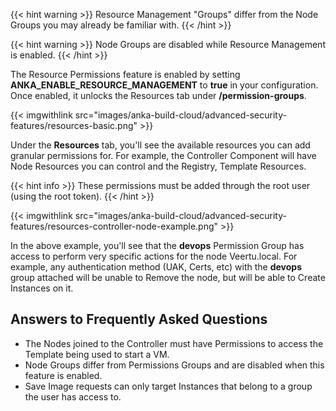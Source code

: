 ---
---

{{< hint warning >}}
Resource Management "Groups" differ from the Node Groups you may already be familiar with.
{{< /hint >}}

{{< hint warning >}}
Node Groups are disabled while Resource Management is enabled.
{{< /hint >}}

The Resource Permissions feature is enabled by setting **ANKA_ENABLE_RESOURCE_MANAGEMENT** to **true** in your configuration. Once enabled, it unlocks the Resources tab under **/permission-groups**.

{{< imgwithlink src="images/anka-build-cloud/advanced-security-features/resources-basic.png" >}}

Under the **Resources** tab, you'll see the available resources you can add granular permissions for. For example, the Controller Component will have Node Resources you can control and the Registry, Template Resources.

{{< hint info >}}
These permissions must be added through the root user (using the root token).
{{< /hint >}}

{{< imgwithlink src="images/anka-build-cloud/advanced-security-features/resources-controller-node-example.png" >}}

In the above example, you'll see that the **devops** Permission Group has access to perform very specific actions for the node Veertu.local. For example, any authentication method (UAK, Certs, etc) with the **devops** group attached will be unable to Remove the node, but will be able to Create Instances on it.

## Answers to Frequently Asked Questions

- The Nodes joined to the Controller must have Permissions to access the Template being used to start a VM.
- Node Groups differ from Permissions Groups and are disabled when this feature is enabled.
- Save Image requests can only target Instances that belong to a group the user has access to.

